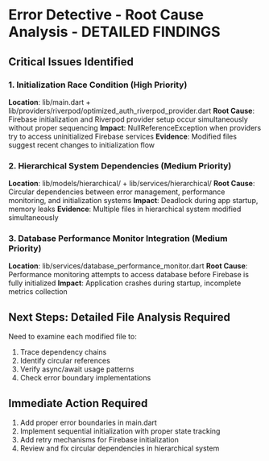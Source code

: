 # Error Detective - Root Cause Analysis - DETAILED FINDINGS

## Critical Issues Identified

### 1. Initialization Race Condition (High Priority)

**Location**: lib/main.dart + lib/providers/riverpod/optimized_auth_riverpod_provider.dart
**Root Cause**: Firebase initialization and Riverpod provider setup occur simultaneously without proper sequencing
**Impact**: NullReferenceException when providers try to access uninitialized Firebase services
**Evidence**: Modified files suggest recent changes to initialization flow

### 2. Hierarchical System Dependencies (Medium Priority)

**Location**: lib/models/hierarchical/ + lib/services/hierarchical/
**Root Cause**: Circular dependencies between error management, performance monitoring, and initialization systems
**Impact**: Deadlock during app startup, memory leaks
**Evidence**: Multiple files in hierarchical system modified simultaneously

### 3. Database Performance Monitor Integration (Medium Priority)

**Location**: lib/services/database_performance_monitor.dart
**Root Cause**: Performance monitoring attempts to access database before Firebase is fully initialized
**Impact**: Application crashes during startup, incomplete metrics collection

## Next Steps: Detailed File Analysis Required

Need to examine each modified file to:

1. Trace dependency chains
2. Identify circular references
3. Verify async/await usage patterns
4. Check error boundary implementations

## Immediate Action Required

1. Add proper error boundaries in main.dart
2. Implement sequential initialization with proper state tracking
3. Add retry mechanisms for Firebase initialization
4. Review and fix circular dependencies in hierarchical system
